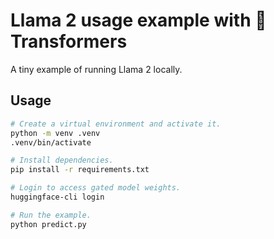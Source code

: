 # Llama 2 usage example with 🤗 Transformers

A tiny example of running Llama 2 locally.

## Usage

```sh
# Create a virtual environment and activate it.
python -m venv .venv
.venv/bin/activate

# Install dependencies.
pip install -r requirements.txt

# Login to access gated model weights.
huggingface-cli login

# Run the example.
python predict.py
```
